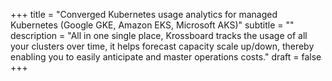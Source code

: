 +++
title = "Converged Kubernetes usage analytics for managed Kubernetes (Google GKE, Amazon EKS, Microsoft AKS)"
subtitle = ""
description = "All in one single place, Krossboard tracks the usage of all your clusters over time, it helps forecast capacity scale up/down, thereby enabling you to easily anticipate and master operations costs."
draft = false
+++
